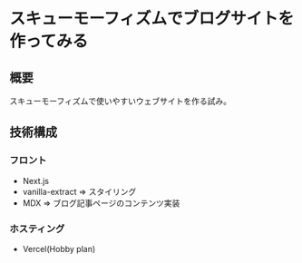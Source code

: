 # スキューモーフィズムでブログサイトを作ってみる

## 概要

スキューモーフィズムで使いやすいウェブサイトを作る試み。

## 技術構成

### フロント

- Next.js
- vanilla-extract => スタイリング
- MDX => ブログ記事ページのコンテンツ実装

### ホスティング

- Vercel(Hobby plan)
